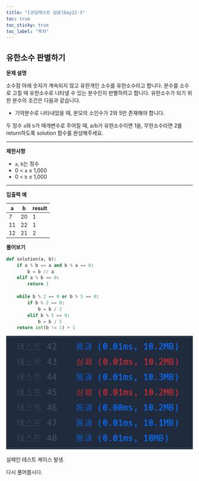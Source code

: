 ```yaml
---
title: "[코딩테스트 입문]Day22-3"
toc: true
toc_sticky: true
toc_label: "목차"
---
```


## 유한소수 판별하기

**문제 설명**

소수점 아래 숫자가 계속되지 않고 유한개인 소수를 유한소수라고 합니다. 분수를 소수로 고칠 때 유한소수로 나타낼 수 있는 분수인지 판별하려고 합니다. 유한소수가 되기 위한 분수의 조건은 다음과 같습니다.

- 기약분수로 나타내었을 때, 분모의 소인수가 2와 5만 존재해야 합니다.

두 정수 `a`와 `b`가 매개변수로 주어질 때, a/b가 유한소수이면 1을, 무한소수라면 2를 return하도록 solution 함수를 완성해주세요.

------

**제한사항**

- `a`, `b`는 정수
- 0 < `a` ≤ 1,000
- 0 < `b` ≤ 1,000

------

**입출력 예**

| a    | b    | result |
| ---- | ---- | ------ |
| 7    | 20   | 1      |
| 11   | 22   | 1      |
| 12   | 21   | 2      |

**풀어보기**

```python
def solution(a, b):
    if a % b == a and b % a == 0:
        b = b // a
    elif a % b == 0:
        return 1

    while b % 2 == 0 or b % 5 == 0:
        if b % 2 == 0:
            b = b / 2
        elif b % 5 == 0:
            b = b / 5
    return int(b != 1) + 1
```

![image-20231205203910134](/../../images/2023-12-05-22(3)/image-20231205203910134.png)

실패인 테스트 케이스 발생.

다시 풀어봅시다.